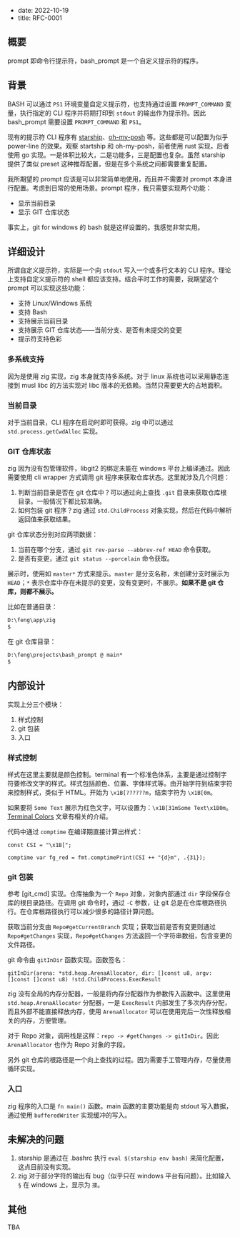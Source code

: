 - date: 2022-10-19
- title: RFC-0001

## 概要

prompt 即命令行提示符，bash_prompt 是一个自定义提示符的程序。

## 背景

BASH 可以通过 `PS1` 环境变量自定义提示符，也支持通过设置 `PROMPT_COMMAND` 变量，执行指定的 CLI 程序并将期打印到 `stdout` 的输出作为提示符。因此 bash_prompt 需要设置 `PROMPT_COMMAND` 和 `PS1`。

现有的提示符 CLI 程序有 [starship]、[oh-my-posh] 等。这些都是可以配置为似乎 power-line 的效果。观察 startship 和 oh-my-posh，前者使用 rust 实现，后者使用 go 实现。一是体积比较大，二是功能多，三是配置也复杂。虽然 starship 提供了类似 preset 这种推荐配置，但是在多个系统之间都需要重复配置。

我所期望的 prompt 应该是可以非常简单地使用，而且并不需要对 prompt 本身进行配置。考虑到日常的使用场景。prompt 程序，我只需要实现两个功能：

- 显示当前目录
- 显示 GIT 仓库状态

事实上，git for windows 的 bash 就是这样设置的。我感觉非常实用。

[oh-my-posh]: https://github.com/jandedobbeleer/oh-my-posh
[starship]: https://github.com/starship/starship

## 详细设计

所谓自定义提示符，实际是一个向 `stdout` 写入一个或多行文本的 CLI 程序。理论上支持自定义提示符的 shell 都应该支持。结合平时工作的需要，我期望这个 prompt 可以实现这些功能：

- 支持 Linux/Windows 系统
- 支持 Bash
- 支持展示当前目录
- 支持展示 GIT 仓库状态——当前分支、是否有未提交的变更
- 提示符支持色彩

### 多系统支持

因为是使用 zig 实现，zig 本身就支持多系统。对于 linux 系统也可以采用静态连接到 musl libc 的方法实现对 libc 版本的无依赖。当然只需要更大的占地面积。

### 当前目录

对于当前目录，CLI 程序在启动时即可获得。zig 中可以通过 `std.process.getCwdAlloc` 实现。

### GIT 仓库状态

zig 因为没有包管理软件，libgit2 的绑定未能在 windows 平台上编译通过。因此需要使用 cli wrapper 方式调用 git 程序来获取仓库状态。这里就涉及几个问题：

1. 判断当前目录是否在 git 仓库中？可以通过向上查找 `.git` 目录来获取仓库根目录。一般情况下都比较准确。
2. 如何包装 git 程序？zig 通过 `std.ChildProcess` 对象实现，然后在代码中解析返回值来获取结果。

git 仓库状态分别对应两项数据：

1. 当前在哪个分支，通过 `git rev-parse --abbrev-ref HEAD` 命令获取。
2. 是否有变更，通过 `git status --porcelain` 命令获取。

展示时，使用如 `master*` 方式来提示。`master` 是分支名称，未创建分支时展示为 `HEAD`；`*` 表示仓库中存在未提示的变更，没有变更时，不展示。__如果不是 git 仓库，则都不展示。__

比如在普通目录：

```cmd
D:\feng\app\zig
$
```

在 git 仓库目录：

```cmd
D:\feng\projects\bash_prompt @ main*
$
```

## 内部设计

实现上分三个模块：

1. 样式控制
2. git 包装
3. 入口

### 样式控制

样式在这里主要就是颜色控制。terminal 有一个标准色体系，主要是通过控制字符要修改文字的样式。样式包括颜色、位置、字体样式等。由开始字符到结束字符来控制样式，类似于 HTML。开始为 `\x1B[??????m`，结束字符为 `\x1B[0m`。

如果要将 `Some Text` 展示为红色文字，可以设置为：`\x1B[31mSome Text\x1B0m`。[Terminal Colors] 文章有相关的介绍。

[Terminal Colors]: https://chrisyeh96.github.io/2020/03/28/terminal-colors.html

代码中通过 `comptime` 在编译期直接计算出样式：

```zig
const CSI = "\x1B[";

comptime var fg_red = fmt.comptimePrint(CSI ++ "{d}m", .{31});
```

### git 包装

参考 [git_cmd] 实现。仓库抽象为一个 `Repo` 对象，对象内部通过 `dir` 字段保存仓库的根目录路径。在调用 git 命令时，通过 `-C` 参数，让 git 总是在仓库根路径执行。在仓库根路径执行可以减少很多的路径计算问题。

获取当前分支由 `Repo#getCurrentBranch` 实现；获取当前是否有变更则通过 `Repo#getChanges` 实现，`Repo#getChanges` 方法返回一个字符串数组，包含变更的文件路径。

git 命令由 `gitInDir` 函数实现。函数签名：

```zig
gitInDir(arena: *std.heap.ArenaAllocator, dir: []const u8, argv: []const []const u8) !std.ChildProcess.ExecResult
```

zig 没有全局的内存分配器，一般是将内存分配器作为参数传入函数中。这里使用 `std.heap.ArenaAllocator` 分配器，一是 `ExecResult` 内部发生了多次内存分配，而且外部不能直接释放内存，使用 `ArenaAllocator` 可以在使用完后一次性释放相关的内存，方便管理。

对于 Repo 对象，调用栈是这样：`repo -> #getChanges -> gitInDir`。因此 `ArenaAllocator` 也作为 Repo 对象的字段。

另外 git 仓库的根路径是一个向上查找的过程。因为需要手工管理内存，尽量使用循环实现。

### 入口

zig 程序的入口是 `fn main()` 函数。main 函数的主要功能是向 stdout 写入数据，通过使用 `bufferedWriter` 实现缓冲的写入。

## 未解决的问题

1. starship 是通过在 .bashrc 执行 `eval $(starship env bash)` 来简化配置，这点目前没有实现。
2. zig 对于部分字符的输出有 bug（似乎只在 windows 平台有问题）。比如输入 `§` 在 windows 上，显示为 `搂`。

## 其他

TBA
